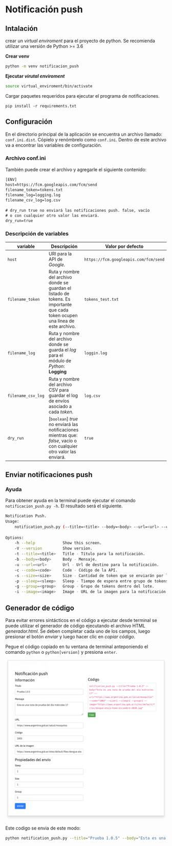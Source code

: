 # Notificación push

## Intalación


crear un _virtual enviroment_ para el proyecto de python. Se recomienda 
utilizar una versión de Python >= 3.6 

**Crear venv**

``` bash
python -m venv notificacion_push
```

**Ejecutar _virutal enviroment_**

``` bash
source virtual_enviroment/bin/activate 
```

Cargar paquetes requeridos para ejecutar el programa de notificaciones.

```
pip install -r requirements.txt
```
## Configuración

En el directorio principal de la aplicación se encuentra un archivo llamado: `conf.ini.dist`. Cópielo y renómbrelo como `conf.ini`. Dentro de este archivo va a encontrar las variables de configuración.

### Archivo conf.ini
También puede crear el archivo y agregarle el siguiente contenido:

```
[ENV]
host=https://fcm.googleapis.com/fcm/send
filename_token=tokens.txt
filename_log=logging.log
filename_csv_log=log.csv

# dry_run true no enviará las notificaciones push. false, vacío 
# o con cualquier otro valor las enviará.
dry_run=true
```

### Descripción de variables

| variable | Descripción | Valor por defecto |
|---|---|---|
| `host` | URI para la API de _Google_. | `https://fcm.googleapis.com/fcm/send` |
| `filename_token` | Ruta y nombre del archivo donde se guardan el listado de tokens. Es importante que cada token ocupen una línea de este archivo.  | `tokens_test.txt` |
| `filename_log` | Ruta y nombre del archivo donde se guarda el *log* para el módulo de _Python_: **Logging** | `loggin.log` |
| `filename_csv_log` | Ruta y nombre del archivo CSV para guardar el log de envíos asociado a cada *token*. | `log.csv` |
| `dry_run`| [`boolean`] _true_ no enviará las notificaciones mientras que: _false_, vacío o con cualquier otro valor las enviará. | `true`|

## Enviar notificaciones push

### Ayuda

Para obtener ayuda en la terminal puede ejecutar el comando `notificacion_push.py -h`. 
El resultado será el siguiente.

``` bash
Notification Push.
Usage:
    notification_push.py (--title=<title> --body=<body> --url=<url> --code=<code> --size=<size> --sleep=<sleep> --group=<group> --image=<image>)

Options:
    -h --help            Show this screen.
    -V --version         Show version.
    -t --title=<title>   Title - Título para la notificación.
    -b --body=<body>     Body - Mensaje.
    -u --url=<url>       Url - Url de destino para la notificación.
    -c --code=<code>     Code - Código de la API.
    -s --size=<size>     Size - Cantidad de token que se enviarán por lote.
    -p --sleep=<sleep>   Sleep - Tiempo de espera entre grupo de tokens.
    -g --group=<group>   Group - Grupo de tokens dentro del lote.
    -i --image=<image>   Image - URL de la imagen para la notificación.
```

## Generador de código

Para evitar errores sintácticos en el código a ejecutar desde terminal se puede utilizar el generador de código ejecutando el archivo HTML _generador.html_. Se deben completar cada uno de los campos, luego presionar el botón _enviar_ y luego hacer clic en _copiar código_. 

Pegue el código copiado en tu ventana de terminal anteponiendo el comando `python` o `python[version]` y presiona `enter`.

![Captura de pantalla del generador de código para el notificador push](assets/generador.png)

Este codigo se envia de este modo:

``` bash
python notification_push.py --title="Prueba 1.0.5" --body="Esta es una nota de prueba del día miércoles 17" --url="https://www.argentina.gob.ar/salud/mosquitos" --code="1003" --size=1 --sleep=1 --group=1 --image="https://www.argentina.gob.ar/sites/default/files/dengue-atajo-home-diciembre-2020.jpg"
```